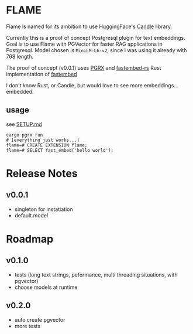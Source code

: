 # FLAME

Flame is named for its ambition to use HuggingFace's [Candle](https://github.com/huggingface/candle) library.

Currently this is a proof of concept Postgresql plugin for text embeddings.
Goal is to use Flame with PGVector for faster RAG applications in Postgresql.
Model chosen is  `MiniLM-L6-v2`, since I was using it already with 768 length.

The proof of concept (v0.0.1) uses [PGRX](https://github.com/pgcentralfoundation/pgrx) and [fastembed-rs](https://github.com/Anush008/fastembed-rs) Rust implementation of [fastembed](https://github.com/qdrant/fastembed)

I don't know Rust, or Candle, but would love to see more embeddings... embedded.

## usage

see [SETUP.md](./SETUP.md)

    cargo pgrx run
    # [everything just works...]
    flame=# CREATE EXTENSION flame;
    flame=# SELECT fast_embed('hello world');

# Release Notes

## v0.0.1

- singleton for instatiation
- default model

# Roadmap

## v0.1.0

- tests (long text strings, peformance, multi threading situations, with pgvector)
- choose models at runtime

## v0.2.0

- auto create pgvector
- more tests


